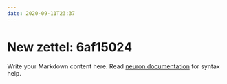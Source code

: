 ```yaml
---
date: 2020-09-11T23:37
---
```


# New zettel: 6af15024

Write your Markdown content here. Read [neuron documentation](https://neuron.zettel.page/2011404.html) for syntax help.

